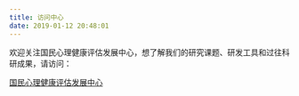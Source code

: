 ```yaml
---
title: 访问中心
date: 2019-01-12 20:48:01
---
```


欢迎关注国民心理健康评估发展中心，想了解我们的研究课题、研发工具和过往科研成果，请访问：

[国民心理健康评估发展中心](http://cmhr.psych.cn/)

